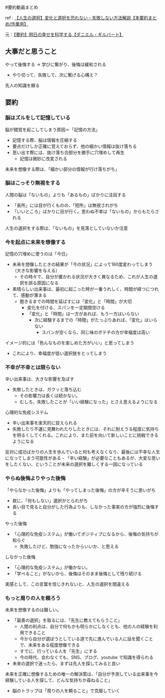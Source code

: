 #要約動画まとめ 

ref : [【人生の選択】変化と選択を恐れない・失敗しない方法解説【本要約まとめ/作業用】](https://www.youtube.com/watch?v=EVNH5cloKvE)

元：[【要約】明日の幸せを科学する【ダニエル・ギルバート】](https://www.youtube.com/watch?v=_uE49qibhuc)

## 大事だと思うこと

やって後悔する → 学びに繋がり、後悔は緩和される
- やり切って、失敗して、次に繋げる心構え？

先人の知識を頼る

## 要約

### 脳はズルをして記憶している

脳が錯覚を起こしてしまう原因＝「記憶の方法」
- 記憶する際、脳は情報を圧縮する
- 要点だけしか正確に覚えておらず、他の細かい情報は抜け落ちる
- 思い出す際には、抜け落ち合部分を勝手に穴埋めして再生
	- 記憶は微妙に改変される

未来を想像する際は、「細かい部分の情報が行け落ちがち」

### 脳はこっそり無視をする

人間の脳は「ないもの」よりも「あるもの」ばかりに注目する
- 「長所」には目が行くものの、「短所」は無視されがち
- 「いいところ」ばかりに目が行く。思わぬ不幸は「ないもの」からもたらされる

人生の選択をする際は、「ないもの」を見落としていないか注意

### 今を起点に未来を想像する

記憶の穴埋めに使うのは「今日」
- 未来を想像したときの結果が「今の状況」によって180度変わってしまう（大きな影響を与える）
	- その時々で、自分が置かれる状況が大きく異なるため、これが人生の選択を誤る原因になる
- 素晴らしい出来事は、最初に起こった時が一番うれしく、時間が経つにつれて、感動が薄まる
	- 飽きるまでの時間を延ばすには「変化」と「時間」が大切
		- 変化を付ける、スパンを一定期間空ける
		- 「変化」と「時間」は一方があれば、もう一方はいらない
			- 次に経験するまでの「時間」がたっぷりあれば、「変化」はいらない
				- スパンが空くなら、同じ味のポテチの方が幸福度は高い

イメージ的には「色んなものを楽しめた方がいい」と思ってしまう
- これにより、幸福度が低い選択肢をとってしまう

### 不幸が不幸とは限らない

辛い出来事は、大きな影響を及ぼす
- 失敗したときは、ガクッと落ち込む
	- その影響力は長くは続かない。
	- むしろ、失敗したことが「いい経験になった」とさえ思えるようになる

心理的な免疫システム
- 辛い出来事を楽天的に捉えられる
- 失敗したり不運に見舞われたりしたときには、それに耐えうる程度に気持ちを明るくしてくれる。これにより、また前を向いて新しいことに挑戦できるようになる

反対に成功ばかりの人生を歩んでいると何も考えなくなり、最後には不幸な人生になってしまう可能性がある
	- 「辛い経験」が必要なこともあるが、大変な思いをしたくない、ということが未来の選択を難しくする一因になっている

### やらぬ後悔よりやった後悔

「やらなかった後悔」よりも「やってしまった後悔」の方が辛そうに思いがち
- 故に、「何もしない」選択がとられがち
- 長い目で見ると自分がした行為よりも、しなかった事実の方が強烈に後悔する

やった後悔
- 「心理的な免疫システム」が働いてポジティブになるから、後悔の気持ちが和らぐ
	- 失敗したけど、勉強になったからいいか、と思える

しなかった後悔
- 「心理的な免疫システム」が働かない。
- 「学べること」がないから、後悔はそのまま後悔として残り続ける

実感として、この言葉を信じきれないと、人生の選択を間違える

### もっと周りの人を頼ろう

未来を想像するのは難しい。
- 「最善の選択」を取るには、「先生に教えてもらうこと」
	- 人間の利点は、自分で何もかも明らかにしなくとも、他の人の経験を利用できること
	- 今から自分が選ぼうとしている道で先に進んでいる人に話を聞くことで、未来をある程度想像できる
	- すでに、行っている人を「先生」にする
	- 今の時代、会わなくても、SNS、ブログ、youtube で知識を得られる
- 未来の選択で迷ったら、まずは先人を探してみると良い

未来を正確に想像するための唯一の解決策は、「自分が予測している出来事を今経験している人を探して、どんな気持ちか尋ねること」
- 脳のトラップは「周りの人を頼ること」で克服していく